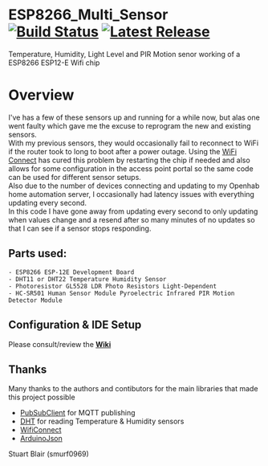 # ESP8266_Multi_Sensor [![Build Status](https://travis-ci.com/smurf0969/ESP8266_Multi_Sensor.svg?branch=master)](https://travis-ci.com/smurf0969/ESP8266_Multi_Sensor) [![Latest Release](https://img.shields.io/github/release/smurf0969/ESP8266_Multi_Sensor.svg)](https://github.com/smurf0969/ESP8266_Multi_Sensor/releases/latest)  
Temperature, Humidity, Light Level and PIR Motion senor working of a ESP8266 ESP12-E Wifi chip

# Overview
I've has a few of these sensors up and running for a while now, but alas one went faulty which gave me the excuse to reprogram the new and existing sensors.  
With my previous sensors, they would occasionally fail to reconnect to WiFi if the router took to long to boot after a power outage. Using the [WiFi Connect](https://github.com/smurf0969/WiFiConnect) has cured this problem by restarting the chip if needed and also allows for some configuration in the access point portal so the same code can be used for different sensor setups.  
Also due to the number of devices connecting and updating to my Openhab home automation server, I occasionally had latency issues with everything updating every second.  
In this code I have gone away from updating every second to only updating when values change and a resend after so many minutes of no updates so that I can see if a sensor stops responding.  

## Parts used:
    - ESP8266 ESP-12E Development Board
    - DHT11 or DHT22 Temperature Humidity Sensor
    - Photoresistor GL5528 LDR Photo Resistors Light-Dependent
    - HC-SR501 Human Sensor Module Pyroelectric Infrared PIR Motion Detector Module


## Configuration & IDE Setup
Please consult/review the [**Wiki**](https://github.com/smurf0969/ESP8266_Multi_Sensor/wiki)

## Thanks
Many thanks to the authors and contibutors for the main libraries that made this project possible  
* [PubSubClient](https://github.com/knolleary/pubsubclient) for MQTT publishing
* [DHT](https://github.com/adafruit/DHT-sensor-library) for reading Temperature & Humidity sensors
* [WifiConnect](https://github.com/smurf0969/WiFiConnect)
* [ArduinoJson](https://github.com/bblanchon/ArduinoJson)

Stuart Blair (smurf0969)
